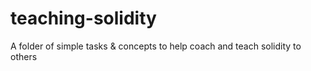 # teaching-solidity
A folder of simple tasks &amp; concepts to help coach and teach solidity to others
